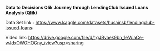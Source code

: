 **Data to Decisions Qlik Journey through LendingClub Issued Loans Analysis (Qlik)**



Data Set link : https://www.kaggle.com/datasets/husainsb/lendingclub-issued-loans

Video link: https://drive.google.com/file/d/1gJBvaek9bn_1eWiaCe-wJdxOWOH0Gny_/view?usp=sharing
